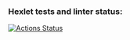 ### Hexlet tests and linter status:
[![Actions Status](https://github.com/Tarascloyd/devops-for-programmers-project-76/workflows/hexlet-check/badge.svg)](https://github.com/Tarascloyd/devops-for-programmers-project-76/actions)